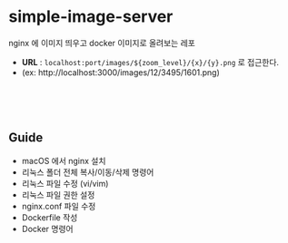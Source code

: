 # simple-image-server
nginx 에 이미지 띄우고 docker 이미지로 올려보는 레포

- __URL__ : `localhost:port/images/${zoom_level}/{x}/{y}.png` 로 접근한다. 
- (ex: http://localhost:3000/images/12/3495/1601.png) <br  />


<br />
<br />
<br />

## Guide

- macOS 에서 nginx 설치
- 리눅스 폴더 전체 복사/이동/삭제 명령어
- 리눅스 파일 수정 (vi/vim)
- 리눅스 파일 권한 설정 
- nginx.conf 파일 수정
- Dockerfile 작성
- Docker 명령어
